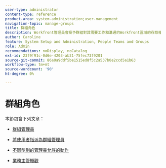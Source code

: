 ```yaml
---
user-type: administrator
content-type: reference
product-area: system-administration;user-management
navigation-topic: manage-groups
title: 群組角色
description: Workfront管理員會授予群組對其需要工作和溝通的Workfront區域的存取權。 然後，每個群組都可以將其Workfront資訊（例如，使用者、範本和自訂表格）和專案與其他部門的資訊分開。 每個群組至少需要一個群組管理員。 一個群組下最多可以有14個層級的子群組。
author: Caroline
feature: System Setup and Administration, People Teams and Groups
role: Admin
recommendations: noDisplay, noCatalog
exl-id: 23f9f91c-0d6e-4203-ab31-75fec73f9201
source-git-commit: 86a0a9ddf5be1515ed8f5c2a537b0e2ccd5a1b63
workflow-type: tm+mt
source-wordcount: '90'
ht-degree: 0%

---
```


# 群組角色

本節包含下列文章：

* [群組管理員](../../../administration-and-setup/manage-groups/group-roles/group-administrators.md)

* [將使用者指派為群組管理員](../../../administration-and-setup/manage-groups/group-roles/assign-user-as-group-administrator.md)
* [不同型別的管理員允許的動作](../../../administration-and-setup/manage-groups/group-roles/group-actions-allowed-different-types-admins.md)

* [業務主管概觀](../../../administration-and-setup/manage-groups/group-roles/business-leader-overview.md)
